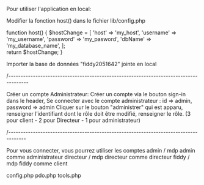 Pour utiliser l'application en local:

Modifier la fonction host() dans le fichier lib/config.php

  function host() {
  $hostChange = [
      'host' => 'my_host',
      'username' => 'my_username',
      'password' => 'my_pasword',
      'dbName' => 'my_database_name',
    ];   
  return $hostChange;
}

Importer la base de données "fiddy2051642" jointe en local

/--------------------------------------------------------------------------------------

Créer un compte Administrateur: 
Créer un compte via le bouton sign-in dans le header,
Se connecter avec le compte administrateur : id => admin, password => admin
Cliquer sur le bouton "administrer" qui est apparu,
renseigner l’identifiant dont le rôle doit être modifié, renseigner le rôle. 
(3 pour client - 2 pour Directeur - 1 pour administrateur)


/-------------------------------------------------------------------------------------

Pour vous connecter, vous pourrez utiliser les comptes 
admin / mdp admin comme administrateur
directeur / mdp directeur comme directeur
fiddy / mdp fiddy comme client


config.php
pdo.php 
tools.php